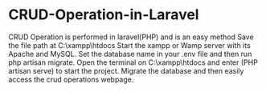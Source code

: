 # CRUD-Operation-in-Laravel
CRUD Operation is performed in laravel(PHP) and is an easy method
Save the file path at C:\xampp\htdocs
Start the xampp or Wamp server with its Apache and MySQL.
Set the database name in your .env file and then run php artisan migrate.
Open the terminal on C:\xampp\htdocs and enter (PHP artisan serve) to start the project.
Migrate the database and then easily access the crud operations webpage.
